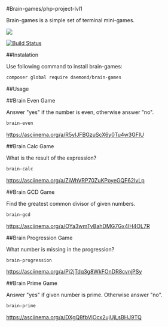 #Brain-games/php-project-lvl1

Brain-games is a simple set of terminal mini-games.

<a href="https://codeclimate.com/github/daemondw/php-project-lvl1/maintainability"><img src="https://api.codeclimate.com/v1/badges/e10d51f76f68f7b899a9/maintainability" /></a>

<!-- <a href="https://codeclimate.com/github/daemondw/php-project-lvl1/test_coverage"><img src="https://api.codeclimate.com/v1/badges/e10d51f76f68f7b899a9/test_coverage" /></a> -->

[![Build Status](https://travis-ci.org/daemondw/php-project-lvl1.svg?branch=master)](https://travis-ci.org/daemondw/php-project-lvl1)

##Instalation

Use following command to install brain-games: 

```bash
composer global require daemond/brain-games
```

##Usage

##Brain Even Game

Answer "yes" if the number is even, otherwise answer "no".

```bash
brain-even
```

https://asciinema.org/a/R5yIJFBGzuScX6y0Tu4w3GFIU


##Brain Calc Game

What is the result of the expression?

```bash
brain-calc
````

https://asciinema.org/a/ZiWhVRP70ZuKPoyeGQF62IvLp


##Brain GCD Game

Find the greatest common divisor of given numbers.

```bash
brain-gcd
````

https://asciinema.org/a/OYa3wmTvBahDMG7Gx4lH4OL7R


##Brain Progression Game

What number is missing in the progression?

```bash
brain-progression
```

https://asciinema.org/a/Pj2jTdq3g8WkFOnDR8cvnjPSy


##Brain Prime Game

Answer "yes" if given number is prime. Otherwise answer "no".

```bash
brain-prime
```

https://asciinema.org/a/DXgQ8fbVjOcx2ujUjLsBHJ9TQ
